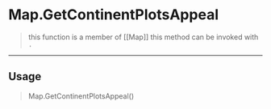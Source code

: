 # Map.GetContinentPlotsAppeal
> this function is a member of [[Map]]
> this method can be invoked with `.`
-----
## Usage
> Map.GetContinentPlotsAppeal()
